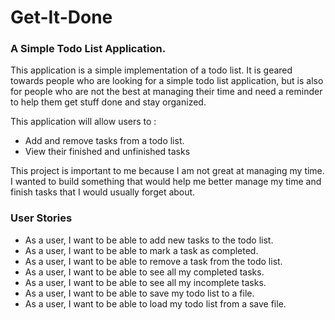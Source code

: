 
# Get-It-Done

### A Simple Todo List Application. 


This application is a simple implementation of a todo list. It is geared towards people who are looking for a simple todo list application, but is also for people who are not the best at managing their time and need a reminder to help them get stuff done and stay organized.

This application will allow users to :

- Add and remove tasks from a todo list.
- View their finished and unfinished tasks

This project is important to me because I am not great at managing my time. I wanted to build something that would help me better manage my time and finish tasks that I would usually forget about.


### User Stories

- As a user, I want to be able to add new tasks to the todo list.
- As a user, I want to be able to mark a task as completed.
- As a user, I want to be able to remove a task from the todo list.
- As a user, I want to be able to see all my completed tasks.
- As a user, I want to be able to see all my incomplete tasks.
- As a user, I want to be able to save my todo list to a file.
- As a user, I want to be able to load my todo list from a save file.
